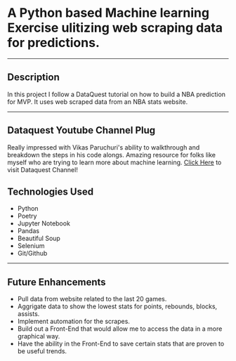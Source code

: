 # A Python based Machine learning Exercise ulitizing web scraping data for predictions.
***
## Description
In this project I follow a DataQuest tutorial on how to build a NBA prediction for MVP. It uses web scraped data from an NBA stats website. 
***
## Dataquest Youtube Channel Plug
Really impressed with Vikas Paruchuri's ability to walkthrough and breakdown the steps in his code alongs. Amazing resource for folks like myself who are trying to learn more about machine learning.
[Click Here](https://www.youtube.com/@Dataquestio) to visit Dataquest Channel! 

## Technologies Used
- Python
- Poetry
- Jupyter Notebook
- Pandas
- Beautiful Soup
- Selenium
- Git/Github
***
## Future Enhancements
- Pull data from website related to the last 20 games.
- Aggrigate data to show the lowest stats for points, rebounds, blocks, assists.
- Implement automation for the scrapes.
- Build out a Front-End that would allow me to access the data in a more graphical way.
- Have the ability in the Front-End to save certain stats that are proven to be useful trends.